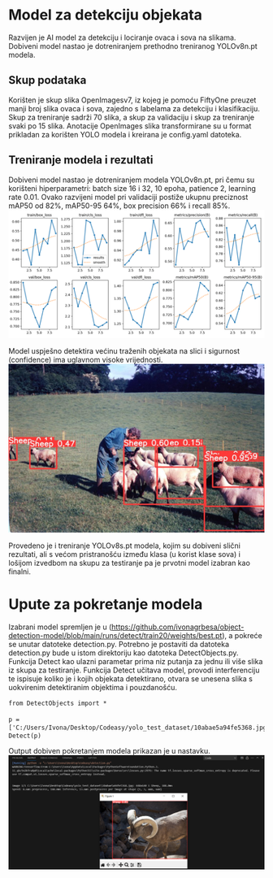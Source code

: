 # Model za detekciju objekata
Razvijen je AI model za detekciju i lociranje ovaca i sova na slikama. Dobiveni model nastao je dotreniranjem prethodno treniranog YOLOv8n.pt modela. 
## Skup podataka
Korišten je skup slika OpenImagesv7, iz kojeg je pomoću FiftyOne preuzet manji broj slika ovaca i sova, zajedno s labelama za detekciju i klasifikaciju. Skup za treniranje sadrži 70 slika, a skup za validaciju i skup za treniranje svaki po 15 slika. Anotacije OpenImages slika transformirane su u format prikladan za korišten YOLO modela i kreirana je config.yaml datoteka.
## Treniranje modela i rezultati
Dobiveni model nastao je dotreniranjem modela YOLOv8n.pt, pri čemu su korišteni hiperparametri: batch size 16 i 32, 10 epoha, patience 2, learning rate 0.01. Ovako razvijeni model pri validaciji postiže ukupnu preciznost mAP50 od 82%, mAP50-95 64%, box precision 66% i recall 85%. 
![Treniranje modela](https://github.com/ivonagrbesa/object-detection-model/blob/main/results.png)

Model uspješno detektira većinu traženih objekata na slici i sigurnost (confidence) ima uglavnom visoke vrijednosti. 
![Detekcija objekata](https://github.com/ivonagrbesa/object-detection-model/blob/main/results.jpg)

Provedeno je i treniranje YOLOv8s.pt modela, kojim su dobiveni slični rezultati, ali s većom pristranošću između klasa (u korist klase sova) i lošijom izvedbom na skupu za testiranje pa je prvotni model izabran kao finalni.

# Upute za pokretanje modela
Izabrani model spremljen je u (https://github.com/ivonagrbesa/object-detection-model/blob/main/runs/detect/train20/weights/best.pt), a pokreće se unutar datoteke detection.py. Potrebno je postaviti da datoteka detection.py bude u istom direktoriju kao datoteka DetectObjects.py. Funkcija Detect kao ulazni parametar prima niz putanja za jednu ili više slika iz skupa za testiranje. Funkcija Detect učitava model, provodi interferenciju te ispisuje koliko je i kojih objekata detektirano, otvara se unesena slika s uokvirenim detektiranim objektima i pouzdanošću.

```
from DetectObjects import *

p = ['C:/Users/Ivona/Desktop/Codeasy/yolo_test_dataset/10abae5a94fe5368.jpg']
Detect(p)
```
Output dobiven pokretanjem modela prikazan je u nastavku.
![Output pokretanja modela](https://github.com/ivonagrbesa/object-detection-model/blob/main/DetectionOutput.PNG)
